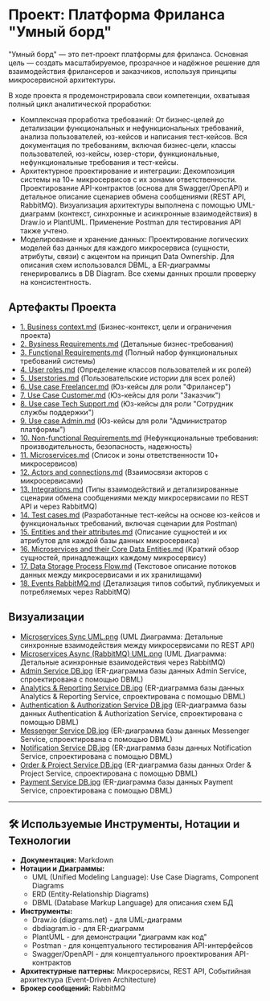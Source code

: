 # Проект: Платформа Фриланса "Умный борд"
"Умный борд" — это пет-проект платформы для фриланса. Основная цель — создать масштабируемое, прозрачное и надёжное решение для взаимодействия фрилансеров и заказчиков, используя принципы микросервисной архитектуры.

В ходе проекта я продемонстрировала свои компетенции, охватывая полный цикл аналитической проработки:

- Комплексная проработка требований: От бизнес-целей до детализации функциональных и нефункциональных требований, анализа пользователей, юз-кейсов и написания тест-кейсов. Вся документация по требованиям, включая бизнес-цели, классы пользователей, юз-кейсы, юзер-стори, функциональные, нефункциональные требования и тест-кейсы.
- Архитектурное проектирование и интеграции: Декомпозиция системы на 10+ микросервисов с их зонами ответственности. Проектирование API-контрактов (основа для Swagger/OpenAPI) и детальное описание сценариев обмена сообщениями (REST API, RabbitMQ). Визуализация архитектуры выполнена с помощью UML-диаграмм (контекст, синхронные и асинхронные взаимодействия) в Draw.io и PlantUML. Применение Postman для тестирования API также учтено.
- Моделирование и хранение данных: Проектирование логических моделей баз данных для каждого микросервиса (сущности, атрибуты, связи) с акцентом на принцип Data Ownership. Для описания схем использовался DBML, а ER-диаграммы генерировались в DB Diagram. Все схемы данных прошли проверку на консистентность.


## Артефакты Проекта

*   [1. Business context.md](/petprojects/FreelanceHub/docs/1.%20Business%20context.md) (Бизнес-контекст, цели и ограничения проекта)
*   [2. Bysiness Requirements.md](/petprojects/FreelanceHub/docs/2.%20Bysiness%20Requirements.md) (Детальные бизнес-требования)
*   [3. Functional Requirements.md](/petprojects/FreelanceHub/docs/3.%20Functional%20Requirements.md) (Полный набор функциональных требований системы)
*   [4. User roles.md](/petprojects/FreelanceHub/docs/4.%20User%20roles.md) (Определение классов пользователей и их ролей)
*   [5. Userstories.md](/petprojects/FreelanceHub/docs/5.%20Userstories.md) (Пользовательские истории для всех ролей)
*   [6. Use case Freelancer.md](/petprojects/FreelanceHub/docs/6.%20Use%20case%20Freelancer.md) (Юз-кейсы для роли "Фрилансер")
*   [7. Use Case Customer.md](/petprojects/FreelanceHub/docs/7.%20Use%20case%20Customer.md) (Юз-кейсы для роли "Заказчик")
*   [8. Use case Tech Support.md](/petprojects/FreelanceHub/docs/8.%20Use%20case%20Tech%20Support.md) (Юз-кейсы для роли "Сотрудник службы поддержки")
*   [9. Use case Admin.md](/petprojects/FreelanceHub/docs/9.%20Use%20case%20Admin.md) (Юз-кейсы для роли "Администратор платформы")
*   [10. Non-functional Requirements.md](/petprojects/FreelanceHub/docs/10.%20Non-functional%20Requirements.md) (Нефункциональные требования: производительность, безопасность, надежность)
*   [11. Microservices.md](/petprojects/FreelanceHub/docs/11.%20Microservices.md) (Список и зоны ответственности 10+ микросервисов)
*   [12. Actors and connections.md](/petprojects/FreelanceHub/docs/12.%20Actors%20and%20connections.md) (Взаимосвязи акторов с микросервисами)
*   [13. Integrations.md](/petprojects/FreelanceHub/docs/13.%20Integrations.md) (Типы взаимодействий и детализированные сценарии обмена сообщениями между микросервисами по REST API и через RabbitMQ)
*   [14. Test cases.md](/petprojects/FreelanceHub/docs/14.%20Test%20cases.md) (Разработанные тест-кейсы на основе юз-кейсов и функциональных требований, включая сценарии для Postman)
*   [15. Entities and their attributes.md](/petprojects/FreelanceHub/docs/15.%20Entities%20and%20their%20attributes.md) (Описание сущностей и их атрибутов для каждой базы данных микросервиса)
*   [16. Microservices and their Core Data Entities.md](/petprojects/FreelanceHub/blob/main/docs/16.%20Microservices%20and%20their%20Core%20Data%20Entities.md) (Краткий обзор сущностей, принадлежащих каждому микросервису)
*   [17. Data Storage Process Flow.md](/petprojects/FreelanceHub/docs/17.%20Data%20Storage%20Process%20Flow.md) (Текстовое описание потоков данных между микросервисами и их хранилищами)
*   [18. Events RabbitMQ.md](/petprojects/FreelanceHub/docs/18.%20Events%20RabbitMQ.md) (Детализация типов событий, публикуемых и потребляемых через RabbitMQ)

## Визуализации

*   [Microservices Sync UML.png](/petprojects/FreelanceHub/diagrams/Microservices%20Sync%20UML.png) (UML Диаграмма: Детальные синхронные взаимодействия между микросервисами по REST API)
*   [Microservices Async (RabbitMQ) UML.png](/petprojects/FreelanceHub/diagrams/Microservices%20Async%20(RabbitMQ)%20UML.png) (UML Диаграмма: Детальные асинхронные взаимодействия через RabbitMQ)
*   [Admin Service DB.jpg](/petprojects/FreelanceHub/diagrams/Admin%20Service%20DB.jpg) (ER-диаграмма базы данных Admin Service, спроектирована с помощью DBML)
*   [Analytics & Reporting Service DB.jpg](/petprojects/FreelanceHub/diagrams/Analytics%20&%20Reporting%20ServiceDB.jpg) (ER-диаграмма базы данных Analytics & Reporting Service, спроектирована с помощью DBML)
*   [Authentication & Authorization Service DB.jpg](/petprojects/FreelanceHub/diagrams/Authentication%20&%20Authorization%20Service%20DB.jpg) (ER-диаграмма базы данных Authentication & Authorization Service, спроектирована с помощью DBML)
*   [Messenger Service DB.jpg](/petprojects/FreelanceHub/diagrams/Messenger%20Service%20DB.jpg) (ER-диаграмма базы данных Messenger Service, спроектирована с помощью DBML)
*   [Notification Service DB.jpg](/petprojects/FreelanceHub/diagrams/Notification%20Service%20DB.jpg) (ER-диаграмма базы данных Notification Service, спроектирована с помощью DBML)
*   [Order & Project Service DB.jpg](/petprojects/FreelanceHub/diagrams/Order%20&%20Project%20Service%20DB.jpg) (ER-диаграмма базы данных Order & Project Service, спроектирована с помощью DBML)
*   [Payment Service DB.jpg](/petprojects/FreelanceHub/diagrams/Payment%20Service%20DB.jpg) (ER-диаграмма базы данных Payment Service, спроектирована с помощью DBML)

---

## 🛠️ **Используемые Инструменты, Нотации и Технологии**

*   **Документация:** Markdown
*   **Нотации и Диаграммы:**
    *   UML (Unified Modeling Language): Use Case Diagrams, Component Diagrams
    *   ERD (Entity-Relationship Diagrams)
    *   DBML (Database Markup Language) для описания схем БД
*   **Инструменты:**
    *   Draw.io (diagrams.net) - для UML-диаграмм
    *   dbdiagram.io - для ER-диаграмм
    *   PlantUML - для демонстрации "диаграмм как код"
    *   Postman - для концептуального тестирования API-интерфейсов
    *   Swagger/OpenAPI - для концептуального проектирования API-контрактов
*   **Архитектурные паттерны:** Микросервисы, REST API, Событийная архитектура (Event-Driven Architecture)
*   **Брокер сообщений:** RabbitMQ
